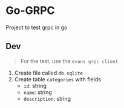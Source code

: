 # Go-GRPC

Project to test grpc in go

## Dev

> For the test, use the `evans grpc client`

1. Create file called `db.sqlite`
2. Create table `categories` with fields
    * `id`: string
    * `name`: string
    * `description`: string